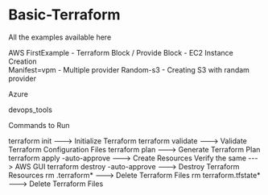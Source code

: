 # Basic-Terraform

All the examples available here
 
AWS 
FirstExample - Terraform Block / Provide Block - EC2 Instance Creation  
Manifest=vpm - Multiple provider 
Random-s3 - Creating S3 with randam provider

Azure 


devops_tools

Commands to Run 

terraform init --->  Initialize Terraform
terraform validate --->  Validate Terraform Configuration Files
terraform plan ---> Generate Terraform Plan
terraform apply -auto-approve ---> Create Resources
Verify the same ---> AWS GUI
terraform destroy -auto-approve ---> Destroy Terraform Resources
rm .terraform*  --->  Delete Terraform Files
rm terraform.tfstate*  --->  Delete Terraform Files
